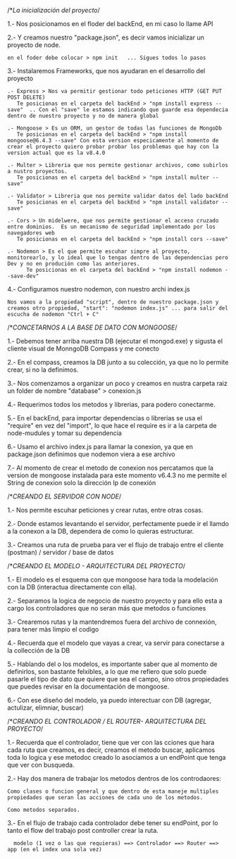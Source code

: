 /**La inicialización del proyecto*/

1.- Nos posicionamos en el floder del backEnd, en mi caso lo llame API

2.- Y creamos nuestro "package.json", es decir vamos inicializar un proyecto de node.

    en el foder debe colocar > npm init   ... Sigues todos lo pasos

3.- Instalaremos Frameworks, que nos ayudaran en el desarrollo del proyecto

    .- Express > Nos va permitir gestionar todo peticiones HTTP (GET PUT POST DELETE)
       Te posicionas en el carpeta del backEnd > "npm install express --save"  .. Con el "save" le estamos indicando que guarde esa dependecia dentro de nuestro proyecto y no de manera global

    .- Mongoose > Es un ORM, un gestor de todas las funciones de MongoDb
       Te posicionas en el carpeta del backEnd > "npm install mongoose@6.4.3 --save" Con esta version especicamente al momento de crear el proyecto quiero probar probar los problemas que hay con la version actual que es la v8.4.0
    
    .- Multer > Libreria que nos permite gestionar archivos, como subirlos a nustro proyectos.  
       Te posicionas en el carpeta del backEnd > "npm install multer --save"

    .- Validator > Libreria que nos permite validar datos del lado backEnd
       Te posicionas en el carpeta del backEnd > "npm install validator --save"

    .- Cors > Un midelwere, que nos permite gestionar el acceso cruzado entre dominios.  Es un mecanismo de seguridad implementado por los navegadores web 
       Te posicionas en el carpeta del backEnd > "npm install cors --save"

    .- Nodemon > Es el que permite escuhar simpre al proyecto, monitorearlo, y lo ideal que lo tengas dentro de las dependencias pero Dev y no en produción como las anteriores.
          Te posicionas en el carpeta del backEnd > "npm install nodemon --save-dev"  

4.- Configuramos nuestro nodemon, con nuestro archi index.js
    
    Nos vamos a la propiedad "script", dentro de nuestro package.json y creamos otro propiedad, "start": "nodemon index.js" ... para salir del escucha de nodemon "Ctrl + C"


/**CONCETARNOS A LA BASE DE DATO CON MONGOOSE*/

1.- Debemos tener arriba nuestra DB (ejecutar el mongod.exe) y sigusta el cliente visual de MonngoDB Compass y me conecto

2.- En el compass, creamos la DB junto a su colección, ya que no lo permite crear, si no la definimos.

3.- Nos comenzamos a organizar un poco y creamos en nustra carpeta raiz un folder de nombre "database" > conexion.js

4.- Requerimos todos los metodos y librerias, para podero conectarme.

5.- En el backEnd, para importar dependencias o librerias se usa el "require" en vez del "import", lo que hace el require es ir a la carpeta de node-mudules y tomar su dependencia

6.- Usamo el archivo index.js para llamar la conexion, ya que en package.json definimos que nodemon viera a ese archivo

7.- Al momento de crear el metodo de conexion nos percatamos que la version de mongoose instalada para este momento v6.4.3 no me permite el String de conexion solo la dirección Ip de conexión 


/**CREANDO EL SERVIDOR CON NODE*/

1.- Nos permite escuhar peticiones y crear rutas, entre otras cosas.

2.- Donde estamos levantando el servidor, perfectamente puede ir el llamdo a la conexon a la DB, dependera de como lo quieras estructurar.

3.- Creamos una ruta de prueba para ver el flujo de trabajo entre el cliente (postman) / servidor / base de datos

/**CREANDO EL MODELO - ARQUITECTURA DEL PROYECTO*/

1.- El modelo es el esquema con que mongoose hara toda la modelación con la DB (interactua directamente con ella).

2.- Separamos la logica de negocio de nuestro proyecto y para ello esta a cargo los controladores que no seran más que metodos o funciones

3.- Crearemos rutas y la mantendremos fuera del archivo de connexión, para tener màs limpio el codigo

4.- Recuerda que el modelo que vayas a crear, va servir para conectarse a la collección de la DB

5.- Hablando del o los modelos, es importante saber que al momento de definirlos, son bastante felxibles, a lo que me refiero que solo puede pasarle el tipo de dato que quiere que sea el campo, sino otros propiedades que puedes revisar en la documentación de mongoose.

6.- Con ese diseño del modelo, ya puedo interectuar con DB (agregar, actulizar, elimniar, buscar)

/**CREANDO EL CONTROLADOR / EL ROUTER- ARQUITECTURA DEL PROYECTO*/

1.- Recuerda que el controlador, tiene que ver con las cciones que hara cada ruta que creamos, es decir, creamos el metodo buscar, aplicamos toda  lo logica y ese metodoc creado lo asociamos a un endPoint que tenga que ver con  busqueda.

2.- Hay dos manera de trabajar los metodos dentros de los controdaores:

    Como clases o funcion general y que dentro de esta maneje multiples propiedades que seran las acciones de cada uno de los metodos.

    Como metodos separados.

3.- En el flujo de trabajo cada controlador debe tener su endPoint, por lo tanto el flow del trabajo post controller crear la ruta.

      modelo (1 vez o las que requieras) ==> Controlador ==> Router ==> app (en el index una sola vez)